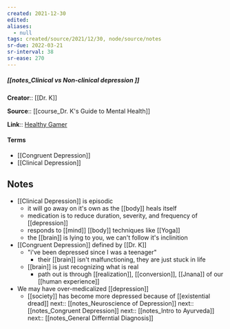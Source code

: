 ```yaml
---
created: 2021-12-30 
edited: 
aliases:
  - null
tags: created/source/2021/12/30, node/source/notes
sr-due: 2022-03-21
sr-interval: 38
sr-ease: 270
---
```


##### [[notes_Clinical vs Non-clinical depression ]]

**Creator**:: [[Dr. K]]
 
**Source**:: [[course_Dr. K's Guide to Mental Health]]

**Link**:: [Healthy Gamer](https://coaching.healthygamer.gg/guide/lessons/clinical-vs-non-clinical-depression)

#### Terms

- [[Congruent Depression]]
- [[Clinical Depression]]

## Notes

- [[Clinical Depression]] is episodic
	- it will go away on it's own as the [[body]] heals itself
	- medication is to reduce duration, severity, and frequency of [[depression]]
	- responds to [[mind]] [[body]] techniques like [[Yoga]]
	- the [[brain]] is lying to you, we can't follow it's inclinition
- [[Congruent Depression]] defined by [[Dr. K]]
	- "i've been depressed since I was a teenager"
		- their [[brain]] isn't malfunctioning, they are just stuck in life
	- [[brain]] is just recognizing what is real
		- path out is through [[realization]], [[conversion]], [[Jnana]] of our [[human experience]]
- We may have over-medicalized [[depression]]
	- [[society]] has become more depressed because of [[existential dread]]
next:: [[notes_Neuroscience of Depression]]
next:: [[notes_Congruent Depression]]
next:: [[notes_Intro to Ayurveda]]
next:: [[notes_General Differntial Diagnosis]]
